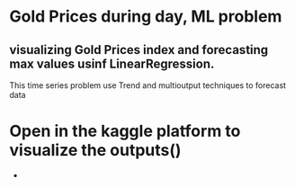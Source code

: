 # Gold Prices during day, ML problem

## visualizing Gold Prices index and forecasting max values usinf LinearRegression.

This time series problem use Trend and multioutput techniques to forecast data

# Open in the kaggle platform to visualize the outputs()
- 

